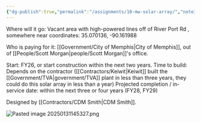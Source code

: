 ```yaml
---
{"dg-publish":true,"permalink":"/assignments/10-mw-solar-array/","noteIcon":"","created":"2025-07-07T14:23:43.938-05:00"}
---
```


Where will it go: Vacant area with high-powered lines off of River Port Rd , somewhere near coordinates: 35.070136, -90.161988

Who is paying for it: [[Government/City of Memphis\|City of Memphis]], out of [[People/Scott Morgan\|people/Scott Morgan]]'s office.

Start: FY26, or start construction within the next two years.
Time to build: Depends on the contractor ([[Contractors/Keiwit\|Keiwit]] built the [[Government/TVA\|government/TVA]] plant in less than three years, they could do this solar array in less than a year)
Projected completion / in-service date: within the next three or four years (FY28, FY29)

Designed by [[Contractors/CDM Smith\|CDM Smith]].

![Pasted image 20250131145327.png](/img/user/Pasted%20image%2020250131145327.png)